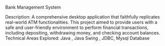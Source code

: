 Bank Management System

Description: A comprehensive desktop application that faithfully replicates real-world ATM functionalities. This project aimed to provide users with a safe and user-friendly environment to perform financial transactions, including depositing, withdrawing money, and checking account balances.
Technical Areas Explored: Java , Java Swing , JDBC, Mysql Database
